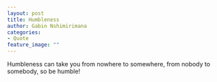 ```yaml
---
layout: post
title: Humbleness
author: Gabin Nshimirimana
categories:
- Quote
feature_image: ""
---
```

Humbleness can take you from nowhere to somewhere, from nobody to somebody, so be humble!
